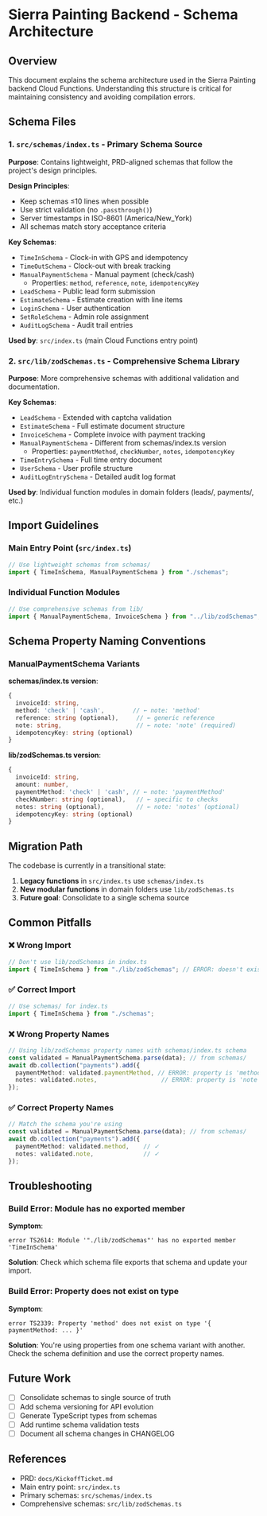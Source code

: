 # Sierra Painting Backend - Schema Architecture

## Overview

This document explains the schema architecture used in the Sierra Painting backend Cloud Functions. Understanding this structure is critical for maintaining consistency and avoiding compilation errors.

## Schema Files

### 1. `src/schemas/index.ts` - Primary Schema Source

**Purpose**: Contains lightweight, PRD-aligned schemas that follow the project's design principles.

**Design Principles**:
- Keep schemas ≤10 lines when possible
- Use strict validation (no `.passthrough()`)
- Server timestamps in ISO-8601 (America/New_York)
- All schemas match story acceptance criteria

**Key Schemas**:
- `TimeInSchema` - Clock-in with GPS and idempotency
- `TimeOutSchema` - Clock-out with break tracking
- `ManualPaymentSchema` - Manual payment (check/cash)
  - Properties: `method`, `reference`, `note`, `idempotencyKey`
- `LeadSchema` - Public lead form submission
- `EstimateSchema` - Estimate creation with line items
- `LoginSchema` - User authentication
- `SetRoleSchema` - Admin role assignment
- `AuditLogSchema` - Audit trail entries

**Used by**: `src/index.ts` (main Cloud Functions entry point)

### 2. `src/lib/zodSchemas.ts` - Comprehensive Schema Library

**Purpose**: More comprehensive schemas with additional validation and documentation.

**Key Schemas**:
- `LeadSchema` - Extended with captcha validation
- `EstimateSchema` - Full estimate document structure
- `InvoiceSchema` - Complete invoice with payment tracking
- `ManualPaymentSchema` - Different from schemas/index.ts version
  - Properties: `paymentMethod`, `checkNumber`, `notes`, `idempotencyKey`
- `TimeEntrySchema` - Full time entry document
- `UserSchema` - User profile structure
- `AuditLogEntrySchema` - Detailed audit log format

**Used by**: Individual function modules in domain folders (leads/, payments/, etc.)

## Import Guidelines

### Main Entry Point (`src/index.ts`)

```typescript
// Use lightweight schemas from schemas/
import { TimeInSchema, ManualPaymentSchema } from "./schemas";
```

### Individual Function Modules

```typescript
// Use comprehensive schemas from lib/
import { ManualPaymentSchema, InvoiceSchema } from "../lib/zodSchemas";
```

## Schema Property Naming Conventions

### ManualPaymentSchema Variants

**schemas/index.ts version**:
```typescript
{
  invoiceId: string,
  method: 'check' | 'cash',        // ← note: 'method'
  reference: string (optional),     // ← generic reference
  note: string,                     // ← note: 'note' (required)
  idempotencyKey: string (optional)
}
```

**lib/zodSchemas.ts version**:
```typescript
{
  invoiceId: string,
  amount: number,
  paymentMethod: 'check' | 'cash', // ← note: 'paymentMethod'
  checkNumber: string (optional),   // ← specific to checks
  notes: string (optional),         // ← note: 'notes' (optional)
  idempotencyKey: string (optional)
}
```

## Migration Path

The codebase is currently in a transitional state:

1. **Legacy functions** in `src/index.ts` use `schemas/index.ts`
2. **New modular functions** in domain folders use `lib/zodSchemas.ts`
3. **Future goal**: Consolidate to a single schema source

## Common Pitfalls

### ❌ Wrong Import
```typescript
// Don't use lib/zodSchemas in index.ts
import { TimeInSchema } from "./lib/zodSchemas"; // ERROR: doesn't exist there
```

### ✅ Correct Import
```typescript
// Use schemas/ for index.ts
import { TimeInSchema } from "./schemas";
```

### ❌ Wrong Property Names
```typescript
// Using lib/zodSchemas property names with schemas/index.ts schema
const validated = ManualPaymentSchema.parse(data); // from schemas/
await db.collection("payments").add({
  paymentMethod: validated.paymentMethod, // ERROR: property is 'method'
  notes: validated.notes,                  // ERROR: property is 'note'
});
```

### ✅ Correct Property Names
```typescript
// Match the schema you're using
const validated = ManualPaymentSchema.parse(data); // from schemas/
await db.collection("payments").add({
  paymentMethod: validated.method,    // ✓
  notes: validated.note,              // ✓
});
```

## Troubleshooting

### Build Error: Module has no exported member

**Symptom**:
```
error TS2614: Module '"./lib/zodSchemas"' has no exported member 'TimeInSchema'
```

**Solution**: Check which schema file exports that schema and update your import.

### Build Error: Property does not exist on type

**Symptom**:
```
error TS2339: Property 'method' does not exist on type '{ paymentMethod: ... }'
```

**Solution**: You're using properties from one schema variant with another. Check the schema definition and use the correct property names.

## Future Work

- [ ] Consolidate schemas to single source of truth
- [ ] Add schema versioning for API evolution
- [ ] Generate TypeScript types from schemas
- [ ] Add runtime schema validation tests
- [ ] Document all schema changes in CHANGELOG

## References

- PRD: `docs/KickoffTicket.md`
- Main entry point: `src/index.ts`
- Primary schemas: `src/schemas/index.ts`
- Comprehensive schemas: `src/lib/zodSchemas.ts`
